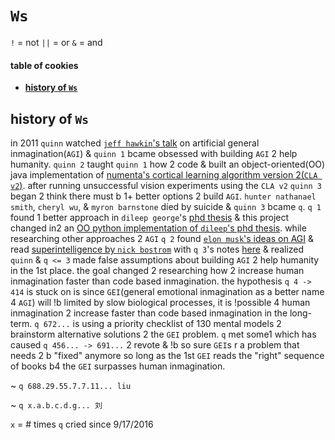 # `Ws`

`!` = not
`||` = or
`&` = and

#### table of cookies

- **[history of `Ws`](#history-of-Ws)**

## history of `Ws`

in 2011 `quinn` watched
[`jeff hawkin`'s talk](https://www.ted.com/talks/jeff_hawkins_on_how_brain_science_will_change_computing) on artificial
general inmagination(`AGI`) & `quinn 1` bcame obsessed with building `AGI` 2
help humanity. `quinn 2` taught `quinn 1` how 2 code & built an
object-oriented(OO) java implementation of [numenta's cortical learning algorithm version 2(`CLA v2`)](https://github.com/WalnutiQ/wAlnut/tree/MARK_II). after running
unsuccessful vision experiments using the `CLA v2` `quinn 3` began 2 think
there must b 1+ better options 2 build `AGI`. `hunter nathanael smith`,
`cheryl wu`, & `myron barnstone` died by suicide & `quinn 3` bcame `q`. `q 1`
found 1 better approach in `dileep george`'s
[phd thesis](https://github.com/WalnutiQ/papers/blob/master/Dileep_George_PGM/HowTheBrainMightWork.pdf) & this project changed in2 an
[OO python implementation of `dileep`'s phd thesis](https://github.com/WalnutiQ/wAlnut/tree/MARK_III). while researching other approaches 2 `AGI` `q 2` found
[`elon musk`'s ideas on AGI](https://youtu.be/h0962biiZa4) & read
[superintelligence by `nick bostrom`](https://www.amazon.com/Superintelligence-Dangers-Strategies-Nick-Bostrom/dp/1501227742) with `q 3`'s notes
[here](https://github.com/WalnutiQ/wAlnut/issues/345) & realized `quinn` &
`q <= 3` made false assumptions about building `AGI` 2 help humanity in the 1st
place. the goal changed 2 researching how 2 increase human inmagination faster
than code based inmagination. the hypothesis `q 4 -> 414` is stuck on is since
`GEI`(general emotional inmagination as a better name 4 `AGI`) will !b limited by
slow biological processes, it is  !possible 4 human inmagination 2 increase
faster than code based inmagination in the long-term. `q 672...` is using a
priority checklist of 130 mental models 2 brainstorm alternative solutions 2
the `GEI` problem. `q` met some1 which has caused `q 456... -> 691...` 2 revote
& !b so sure `GEI`s r a problem that needs 2 b "fixed" anymore so long as the
1st `GEI` reads the "right" sequence of books b4 the `GEI` surpasses human
inmagination.

~ `q 688.29.55.7.7.11... liu`

~ `q x.a.b.c.d.g... 刘`

`x` = # times `q` cried since 9/17/2016
